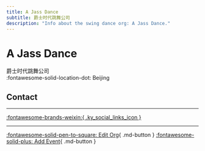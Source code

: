 ```yaml
---
title: A Jass Dance
subtitle: 爵士时代跳舞公司
description: "Info about the swing dance org: A Jass Dance."
---
```


# A Jass Dance

爵士时代跳舞公司  
:fontawesome-solid-location-dot: Beijing  


## Contact


---

 [:fontawesome-brands-weixin:{ .ky_social_links_icon }](# "AJassDance")

---

[:fontawesome-solid-pen-to-square: Edit Org](https://github.com/swingdance/orgs/issues/new?assignees=&labels=update+org&projects=&template=03-update_entity.yml&title=Update%20Org%3A%20zh_CN%20%E2%80%A2%20A%20Jass%20Dance&region=zh_CN&id=a-jass-dance&name=A%20Jass%20Dance){ .md-button } [:fontawesome-solid-plus: Add Event](https://github.com/swingdance/events/issues/new?assignees=&labels=add+event&projects=&template=02-add_entity.yml&title=Add%20Event%3A%20zh_CN%20%E2%80%A2%20%3CName%3E&region=zh_CN&province=Beijing&city=Beijing&org_id=a-jass-dance){ .md-button }
